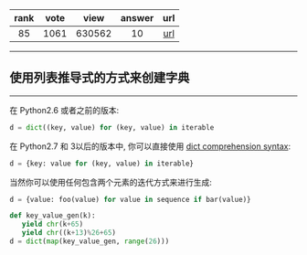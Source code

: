 
| rank | vote | view | answer | url |
|:-:|:-:|:-:|:-:|:-:|
|85|1061|630562|10| [url](http://stackoverflow.com/questions/1747817/create-a-dictionary-with-list-comprehension-in-python) |
***

## 使用列表推导式的方式来创建字典

***

在 Python2.6 或者之前的版本:

```python
d = dict((key, value) for (key, value) in iterable
```

在 Python2.7 和 3以后的版本中, 你可以直接使用 [dict comprehension syntax](http://www.python.org/dev/peps/pep-0274/):

```python
d = {key: value for (key, value) in iterable}
```

当然你可以使用任何包含两个元素的迭代方式来进行生成:

```python
d = {value: foo(value) for value in sequence if bar(value)}

def key_value_gen(k):
   yield chr(k+65)
   yield chr((k+13)%26+65)
d = dict(map(key_value_gen, range(26)))
```